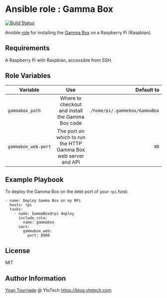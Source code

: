 # Ansible role : Gamma Box

[![Build Status](https://travis-ci.org/YtoTech/ansible-role-gammabox.svg?branch=master)](https://travis-ci.org/YtoTech/ansible-role-gammabox)

Ansible [role](https://galaxy.ansible.com/YtoTech/gammabox/) for installing the [Gamma Box](https://github.com/MonsieurV/GammaBox) on a Raspberry Pi (Raspbian).

## Requirements

A Raspberry Pi with Raspbian, accessible from SSH.

## Role Variables

| Variable      | Use           | Default to  |
| ------------- |:-------------:| -----:|
| `gammabox_path` | Where to checkout and install the Gamma Box code | `/home/pi/.gammebox/GammaBox` |
| `gammabox_web.port` | The port on which to run the HTTP Gamma Box web server and API | `80` |

## Example Playbook

To deploy the Gamma Box on the `8080` port of your `rpi` host:

```
- name: Deploy Gamma Box on my RPi
  hosts: rpi
  tasks:
    - name: GammaBox@rpi deploy
      include_role:
        name: gammabox
      vars:
        gammabox_web:
          port: 8080
```

## License

MIT

## Author Information

[Yoan Tournade](mailme:yoan@ytotech.com) @ YtoTech
https://blog.ytotech.com

